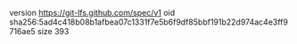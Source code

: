 version https://git-lfs.github.com/spec/v1
oid sha256:5ad4c418b08b1afbea07c1331f7e5b6f9df85bbf191b22d974ac4e3ff9716ae5
size 393
